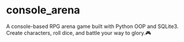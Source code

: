 # console_arena
A console-based RPG arena game built with Python OOP and SQLite3. Create characters, roll dice, and battle your way to glory.🎮

